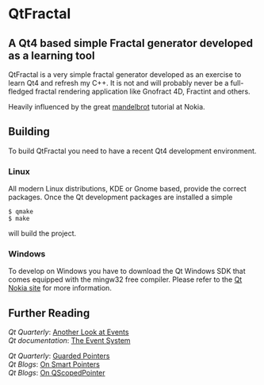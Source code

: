 QtFractal
=========

A Qt4 based simple Fractal generator developed as a learning tool
-----------------------------------------------------------------

QtFractal is a very simple fractal generator developed as an exercise
to learn Qt4 and refresh my C++. It is not and will probably never be a
full-fledged fractal rendering application like Gnofract 4D, Fractint
and others.

Heavily influenced by the great [mandelbrot](http://doc.qt.nokia.com/latest/threads-mandelbrot.html)
tutorial at Nokia.


Building
--------

To build QtFractal you need to have a recent Qt4 development environment.

### Linux

All modern Linux distributions, KDE or Gnome based, provide the correct
packages. Once the Qt development packages are installed a simple

    $ qmake
    $ make

will build the project.

### Windows

To develop on Windows you have to download the Qt Windows SDK that comes
equipped with the mingw32 free compiler. Please refer to the
[Qt Nokia site](http://qt.nokia.com/downloads) for more information.

Further Reading
---------------

_Qt Quarterly_: [Another Look at Events](http://doc.qt.nokia.com/qq/qq11-events.html)  
_Qt documentation_: [The Event System](http://doc.qt.nokia.com/latest/eventsandfilters.html)  

_Qt Quarterly_: [Guarded Pointers](http://doc.qt.nokia.com/qq/qq14-guardedpointers.html)  
_Qt Blogs_: [On Smart Pointers](http://labs.qt.nokia.com/2009/08/25/count-with-me-how-many-smart-pointer-classes-does-qt-have/)  
_Qt Blogs_: [On QScopedPointer](http://labs.qt.nokia.com/2009/08/21/introducing-qscopedpointer/)  
